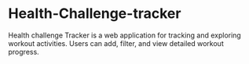 # Health-Challenge-tracker
Health challenge  Tracker is a web application for tracking and exploring workout activities. Users can add, filter, and view detailed workout progress.
